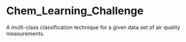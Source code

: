 # Chem_Learning_Challenge
A multi-class classification technique for a given data set of air quality measurements.
